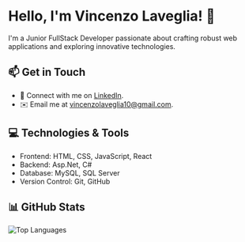 # Hello, I'm Vincenzo Laveglia! 👋

I'm a Junior FullStack Developer passionate about crafting robust web applications and exploring innovative technologies.

## 📫 Get in Touch

- 💬 Connect with me on [LinkedIn](https://www.linkedin.com/in/vincenzo-laveglia-404baa2ab/).
- ✉️ Email me at [vincenzolaveglia10@gmail.com](mailto:vincenzolaveglia10@gmail.com).

## 💻 Technologies & Tools

- Frontend: HTML, CSS, JavaScript, React
- Backend: Asp.Net, C#
- Database: MySQL, SQL Server
- Version Control: Git, GitHub

## 📊 GitHub Stats

![Top Languages](https://github-readme-stats.vercel.app/api/top-langs/?username=vincenzolaveglia&layout=compact&theme=onedark)

